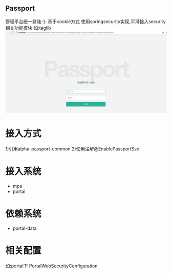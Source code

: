 Passport
------
管理平台统一登陆-》基于cookie方式
使用springsecurity实现,平滑接入security相关功能模块 如:taglib
![](./images/passport.png)

# 接入方式
1)引用alpha-passport-common
2)使用注解@EnablePassportSso

# 接入系统
* mps
* portal

# 依赖系统
* portal-data

# 相关配置
如:portal下 PortalWebSecurityConfiguration

